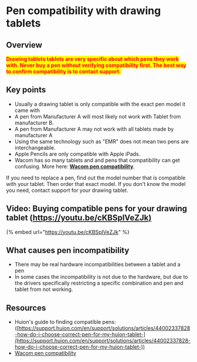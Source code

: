 # Pen compatibility with drawing tablets

## Overview

<mark style="color:red;">**Drawing tablets tablets are very specific about which pens they work with. Never buy a pen without verifying compatibility first. The best way to confirm compatibility is to contact support.**</mark>

## **Key points**

* Usually a drawing tablet is only compatible with the exact pen model it came with
* A pen from Manufacturer A will most likely not work with Tablet from manufacturer B.
* A pen from Manufacturer A may not work with all tablets made by manufacturer A
* Using the same technology such as "EMR" does not mean two pens are interchangeable.
* Apple Pencils are only compatible with Apple iPads.
* Wacom has so many tablets and and pens that compatibility can get confusing. More here: [**Wacom pen compatibility**](../../product-info/wacom/wacom-pen-compatibility.md).

If you need to replace a pen, find out the model number that is compatible with your tablet. Then order that exact model. If you don't know the model you need, contact support for your drawing tablet.

## Video: Buying compatible pens for your drawing tablet ([https://youtu.be/cKBSpIVeZJk)](https://youtu.be/cKBSpIVeZJk)

{% embed url="https://youtu.be/cKBSpIVeZJk" %}

## What causes pen incompatibility

* There may be real hardware incompatibilities between a tablet and a pen
* In some cases the incompatibility is not due to the hardware, but due to the drivers specifically restricting a specific combination and pen and tablet from not working.&#x20;

## Resources

* Huion's guide to finding compatible pens: ([https://support.huion.com/en/support/solutions/articles/44002337828-how-do-i-choose-correct-pen-for-my-huion-tablet-](https://support.huion.com/en/support/solutions/articles/44002337828-how-do-i-choose-correct-pen-for-my-huion-tablet-))
* [Wacom pen compatibility](../../product-info/wacom/wacom-pen-compatibility.md) &#x20;



